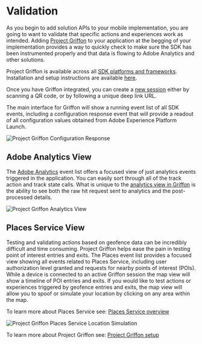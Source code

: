 # Validation

As you begin to add solution APIs to your mobile implementation, you are going to want to validate that specific actions and experiences work as intended. Adding [Project Griffon](../beta/project-griffon/#what-can-project-griffon-do-for-you) to your application at the begging of your implementation provides a way to quickly check to make sure the SDK has been instrumented properly and that data is flowing to Adobe Analytics and other solutions.

Project Griffon is available across all [SDK platforms and frameworks](https://aep-sdks.gitbook.io/docs/resources/upgrading-to-aep/current-sdk-versions). Installation and setup instructions are available [here](../beta/project-griffon/#quick-setup).

Once you have Griffon integrated, you can create a [new session](https://aep-sdks.gitbook.io/docs/beta/project-griffon/using-project-griffon#creating-sessions) either by scanning a QR code, or by following a unique deep link URL.

The main interface for Griffon will show a running event list of all SDK events, including a configuration response event that will provide a readout of all configuration values obtained from Adobe Experience Platform Launch.

![Project Griffon Configuration Response](../.gitbook/assets/configurationresponse.png)

## Adobe Analytics View

The [Adobe Analytics](../beta/project-griffon/using-project-griffon/adobe-analytics-and-project-griffon.md#using-project-griffon-for-adobe-analytics) event list offers a focused view of just analytics events triggered in the application. You can easily sort through all of the track action and track state calls. What is unique to the [analytics view in Griffon](../beta/project-griffon/using-project-griffon/adobe-analytics-and-project-griffon.md) is the ability to see both the raw hit request sent to analytics and the post-processed details.

![Project Griffon Analytics View](../.gitbook/assets/GriffonAnalytics.png)

## Places Service View

Testing and validating actions based on geofence data can be incredibly difficult and time consuming. Project Griffon helps ease the pain in testing point of interest entries and exits. The Places event list provides a focused view showing all events related to Places Service, including user authorization level granted and requests for nearby points of interest \(POIs\). While a device is connected to an active Griffon session the map view will show a timeline of POI entries and exits. If you would like to test actions or experiences triggered by geofence entries and exits, the map view will allow you to spoof or simulate your location by clicking on any area within the map.

To learn more about Places Service see: [Places Service overview](https://docs.adobe.com/content/help/en/places/using/home.html)

![Project Griffon Places Service Location Simulation](../.gitbook/assets/GriffonPlaces.png)

To learn more about Project Griffon see: [Project Griffon setup](../beta/project-griffon/set-up-project-griffon.md)


